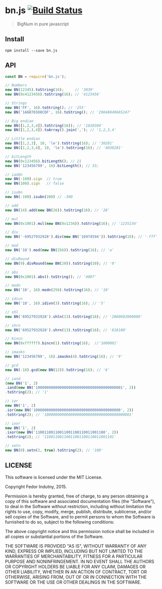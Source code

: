 # bn.js [![Build Status](https://secure.travis-ci.org/indutny/bn.js.png)](http://travis-ci.org/indutny/bn.js)
> BigNum in pure javascript

## Install
`npm install --save bn.js`

## API

```js
const BN = require('bn.js');

// Numbers
new BN(12345).toString(16);     // '3039'
new BN(0x4123456).toString(16); // '4123456'

// Strings
new BN('FF', 16).toString(); // '255'
new BN('1A6B765D8CDF', 16).toString(); // '29048849665247'

// Big endian
new BN([1,2,3,4]).toString(16)); // '1020304'
new BN([1,2,3,4]).toArray().join(','); // '1,2,3,4'

// Little endian
new BN([1,2,3], 10, 'le').toString(16); // '30201'
new BN([1,2,3,4], 10, 'le').toString(16); // '4030201'

// bitLength
new BN(0x123456).bitLength(); // 21
new BN('123456789', 16).bitLength(); // 33;

// iaddn
new BN(-100).sign  // true
new BN(100).sign   // false

// isubn
new BN(-100).isubn(200) // -300

// add
new BN(14).add(new BN(26)).toString(16); // '28'

// mul
new BN(0x1001).mul(new BN(0x1234)).toString(16); // '1235234'

// div
new BN('-69527932928').div(new BN('16974594')).toString(16); // '-fff'

// mod
new BN('10').mod(new BN(256)).toString(16); // 'a'

// divRound
new BN(9).divRound(new BN(20)).toString(10); // '0'

// abs
new BN(0x1001).abs().toString(); // '4097'

// modn
new BN('10', 16).modn(256).toString(16); // '10'

// idivn
new BN('10', 16).idivn(3).toString(16); // '5'

// shl
new BN('69527932928').shln(13).toString(16); // '2060602000000'

// shrn
new BN('69527932928').shrn(13).toString(16); // '818180'

// bincn
new BN(0xffffff).bincn(1).toString(16);  //'1000001'

// imaskn
new BN('123456789', 16).imaskn(4).toString(16); // '9'

// gcd
new BN(-18).gcd(new BN(12)).toString(16); // '6'

// iand 
(new BN('1', 2)
.iand(new BN('1000000000000000000000000000000000000001', 2))
.toString(2); // '1'

// ior
new BN('1', 2)
.ior(new BN('1000000000000000000000000000000000000000', 2))
.toString(2); // '1000000000000000000000000000000000000001'

// ixor
new BN('1', 2)
.ixor(new BN('11001100110011001100110011001100', 2))
.toString(2); // '11001100110011001100110011001101'

// setn
new BN(0).setn(2, true).toString(2); // '100'

```

## LICENSE

This software is licensed under the MIT License.

Copyright Fedor Indutny, 2015.

Permission is hereby granted, free of charge, to any person obtaining a
copy of this software and associated documentation files (the
"Software"), to deal in the Software without restriction, including
without limitation the rights to use, copy, modify, merge, publish,
distribute, sublicense, and/or sell copies of the Software, and to permit
persons to whom the Software is furnished to do so, subject to the
following conditions:

The above copyright notice and this permission notice shall be included
in all copies or substantial portions of the Software.

THE SOFTWARE IS PROVIDED "AS IS", WITHOUT WARRANTY OF ANY KIND, EXPRESS
OR IMPLIED, INCLUDING BUT NOT LIMITED TO THE WARRANTIES OF
MERCHANTABILITY, FITNESS FOR A PARTICULAR PURPOSE AND NONINFRINGEMENT. IN
NO EVENT SHALL THE AUTHORS OR COPYRIGHT HOLDERS BE LIABLE FOR ANY CLAIM,
DAMAGES OR OTHER LIABILITY, WHETHER IN AN ACTION OF CONTRACT, TORT OR
OTHERWISE, ARISING FROM, OUT OF OR IN CONNECTION WITH THE SOFTWARE OR THE
USE OR OTHER DEALINGS IN THE SOFTWARE.
